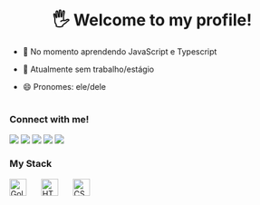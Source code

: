 <h1 align="center"> 🖐️ Welcome to my profile!</h1>

<!--<p><img align="center" width="1020px" height="200px" src="https://github.com/user-attachments/assets/b6f43246-1341-450b-8ab8-5aeb709e8b27" /></p>
#
-->

- 🌱 No momento aprendendo JavaScript e Typescript

- 🔭 Atualmente sem trabalho/estágio

- 😄 Pronomes: ele/dele

#

<h3>Connect with me!</h3>

<div align="left">
  <a href="https://www.linkedin.com/in/julio-fernando-martins-leite-3a7bb0276/" target="_blank">
    <img src="https://img.shields.io/badge/-LinkedIn-%230077B5?style=for-the-badge&logo=linkedin&logoColor=white" target="_blank"></a>
  <a href = "mailto:contatoeujuliomartins@gmail.com">
    <img src="https://img.shields.io/badge/-Gmail-%23333?style=for-the-badge&logo=gmail&logoColor=white" target="_blank"></a> 
  <a href="https://www.instagram.com/juliomartins_leite/" target="_blank">
    <img src="https://img.shields.io/badge/-Instagram-%23E4405F?style=for-the-badge&logo=instagram&logoColor=white" target="_blank"></a>
 	<a href="https://www.twitch.tv/hizerx_" target="_blank">
    <img src="https://img.shields.io/badge/Twitch-9146FF?style=for-the-badge&logo=twitch&logoColor=white" target="_blank"></a>
  <a href="https://discord.gg/RcxZKKkayS" target="_blank">
    <img src="https://img.shields.io/badge/Discord-7289DA?style=for-the-badge&logo=discord&logoColor=white" target="_blank"></a> 
</div>

<h3 align="left">My Stack</h3>
<div align="left">
    <img 
    alt="Golang" 
    title="Golang"
    width="30px" 
    style="padding-right: 10px;" 
    src="https://cdn.jsdelivr.net/gh/devicons/devicon@latest/icons/go/go-original.svg" 
    />
    <img width="8" />
    <img 
        alt="HTML"
        title="HTML" 
        width="30px" 
        style="padding-right: 10px;" 
        src="https://cdn.jsdelivr.net/gh/devicons/devicon@latest/icons/html5/html5-original.svg" 
    />
    <img width="8" />
    <img 
        alt="CSS" 
        title="CSS"
        width="30px" 
        style="padding-right: 10px;" 
        src="https://cdn.jsdelivr.net/gh/devicons/devicon@latest/icons/css3/css3-original.svg" 
    />
    <img width="8" />
    <!--
    <img 
        alt="JavaScript" 
        title="JavaScript"
        width="30px" 
        style="padding-right: 10px;" 
        src="https://cdn.jsdelivr.net/gh/devicons/devicon@latest/icons/javascript/javascript-original.svg" 
    />
    <img width="8" />
    <img 

        alt="TypeScript"
        title="TypeScript" 
        width="30px" 
        style="padding-right: 10px;" 
        src="https://cdn.jsdelivr.net/gh/devicons/devicon@latest/icons/typescript/typescript-original.svg" 
    />
    <img width="8" />
    <img 
        alt="Python" 
        title="Python"
        width="30px" 
        style="padding-right: 10px;" 
        src="https://cdn.jsdelivr.net/gh/devicons/devicon@latest/icons/python/python-original.svg" 
    />
</div>

-->

#

<div style="text-align: center"; align="center">
    <h3>GitHub Stats </h3>
    <br>
    <img src="https://github-readme-stats.vercel.app/api?username=devjuliomartins&theme=react&show_icons=true&hide_border=true&count_private=true" height="150" alt="Stats" />
    <img src="https://github-readme-stats.vercel.app/api/top-langs/?username=devjuliomartins&theme=react&show_icons=true&hide_border=true&layout=compact" height="150" alt="Stats" />
</div>
